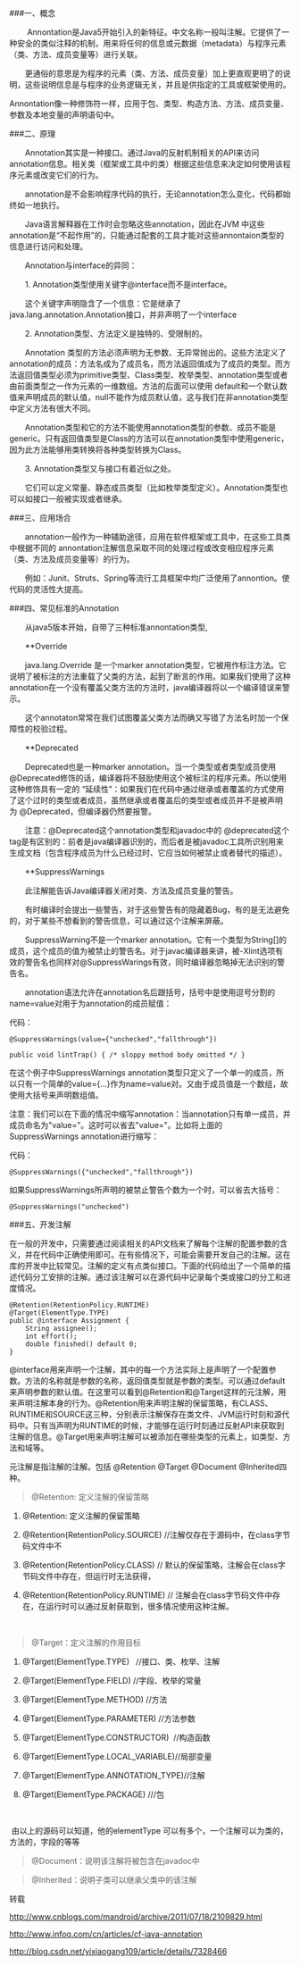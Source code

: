 ###一、概念

　　	Annontation是Java5开始引入的新特征。中文名称一般叫注解。它提供了一种安全的类似注释的机制，用来将任何的信息或元数据（metadata）与程序元素（类、方法、成员变量等）进行关联。

　　更通俗的意思是为程序的元素（类、方法、成员变量）加上更直观更明了的说明，这些说明信息是与程序的业务逻辑无关，并且是供指定的工具或框架使用的。

​	Annontation像一种修饰符一样，应用于包、类型、构造方法、方法、成员变量、参数及本地变量的声明语句中。



###二、原理

　　Annotation其实是一种接口。通过Java的反射机制相关的API来访问annotation信息。相关类（框架或工具中的类）根据这些信息来决定如何使用该程序元素或改变它们的行为。

　　annotation是不会影响程序代码的执行，无论annotation怎么变化，代码都始终如一地执行。

　　Java语言解释器在工作时会忽略这些annotation，因此在JVM	中这些annotation是“不起作用”的，只能通过配套的工具才能对这些annontaion类型的信息进行访问和处理。

　　Annotation与interface的异同：

　　1.	Annotation类型使用关键字@interface而不是interface。

　　这个关键字声明隐含了一个信息：它是继承了java.lang.annotation.Annotation接口，并非声明了一个interface

　　2.	Annotation类型、方法定义是独特的、受限制的。

　　Annotation 类型的方法必须声明为无参数、无异常抛出的。这些方法定义了annotation的成员：方法名成为了成员名，而方法返回值成为了成员的类型。而方法返回值类型必须为primitive类型、Class类型、枚举类型、annotation类型或者由前面类型之一作为元素的一维数组。方法的后面可以使用 default和一个默认数值来声明成员的默认值，null不能作为成员默认值，这与我们在非annotation类型中定义方法有很大不同。

　　Annotation类型和它的方法不能使用annotation类型的参数、成员不能是generic。只有返回值类型是Class的方法可以在annotation类型中使用generic，因为此方法能够用类转换将各种类型转换为Class。

　　3.	Annotation类型又与接口有着近似之处。

　　它们可以定义常量、静态成员类型（比如枚举类型定义）。Annotation类型也可以如接口一般被实现或者继承。



###三、应用场合

　　annotation一般作为一种辅助途径，应用在软件框架或工具中，在这些工具类中根据不同的 annontation注解信息采取不同的处理过程或改变相应程序元素（类、方法及成员变量等）的行为。

　　例如：Junit、Struts、Spring等流行工具框架中均广泛使用了annontion。使代码的灵活性大提高。



###四、常见标准的Annotation

　　从java5版本开始，自带了三种标准annontation类型,

　　**Override

　　java.lang.Override 是一个marker annotation类型，它被用作标注方法。它说明了被标注的方法重载了父类的方法，起到了断言的作用。如果我们使用了这种annotation在一个没有覆盖父类方法的方法时，java编译器将以一个编译错误来警示。

　　这个annotaton常常在我们试图覆盖父类方法而确又写错了方法名时加一个保障性的校验过程。

　　**Deprecated

　　Deprecated也是一种marker annotation。当一个类型或者类型成员使用@Deprecated修饰的话，编译器将不鼓励使用这个被标注的程序元素。所以使用这种修饰具有一定的 “延续性”：如果我们在代码中通过继承或者覆盖的方式使用了这个过时的类型或者成员，虽然继承或者覆盖后的类型或者成员并不是被声明为 @Deprecated，但编译器仍然要报警。

　　注意：@Deprecated这个annotation类型和javadoc中的 @deprecated这个tag是有区别的：前者是java编译器识别的，而后者是被javadoc工具所识别用来生成文档（包含程序成员为什么已经过时、它应当如何被禁止或者替代的描述）。

　　**SuppressWarnings

　　此注解能告诉Java编译器关闭对类、方法及成员变量的警告。

　　有时编译时会提出一些警告，对于这些警告有的隐藏着Bug，有的是无法避免的，对于某些不想看到的警告信息，可以通过这个注解来屏蔽。

　　SuppressWarning不是一个marker annotation。它有一个类型为String[]的成员，这个成员的值为被禁止的警告名。对于javac编译器来讲，被-Xlint选项有效的警告名也同样对@SuppressWarings有效，同时编译器忽略掉无法识别的警告名。

　　annotation语法允许在annotation名后跟括号，括号中是使用逗号分割的name=value对用于为annotation的成员赋值：

代码：

    @SuppressWarnings(value={"unchecked","fallthrough"})

    public void lintTrap() { /* sloppy method body omitted */ }

在这个例子中SuppressWarnings annotation类型只定义了一个单一的成员，所以只有一个简单的value={...}作为name=value对。又由于成员值是一个数组，故使用大括号来声明数组值。

注意：我们可以在下面的情况中缩写annotation：当annotation只有单一成员，并成员命名为"value="。这时可以省去"value="。比如将上面的SuppressWarnings annotation进行缩写：

代码：

    @SuppressWarnings({"unchecked","fallthrough"})

如果SuppressWarnings所声明的被禁止警告个数为一个时，可以省去大括号：

    @SuppressWarnings("unchecked")


###五、开发注解

​	在一般的开发中，只需要通过阅读相关的API文档来了解每个注解的配置参数的含义，并在代码中正确使用即可。在有些情况下，可能会需要开发自己的注解。这在库的开发中比较常见。注解的定义有点类似接口。下面的代码给出了一个简单的描述代码分工安排的注解。通过该注解可以在源代码中记录每个类或接口的分工和进度情况。

    @Retention(RetentionPolicy.RUNTIME)
    @Target(ElementType.TYPE)
    public @interface Assignment {
        String assignee();
        int effort();
        double finished() default 0;
    } 

@interface用来声明一个注解，其中的每一个方法实际上是声明了一个配置参数。方法的名称就是参数的名称，返回值类型就是参数的类型。可以通过default来声明参数的默认值。在这里可以看到@Retention和@Target这样的元注解，用来声明注解本身的行为。@Retention用来声明注解的保留策略，有CLASS、RUNTIME和SOURCE这三种，分别表示注解保存在类文件、JVM运行时刻和源代码中。只有当声明为RUNTIME的时候，才能够在运行时刻通过反射API来获取到注解的信息。@Target用来声明注解可以被添加在哪些类型的元素上，如类型、方法和域等。

元注解是指注解的注解。包括  @Retention @Target @Document @Inherited四种。



> @Retention: 定义注解的保留策略

1. @Retention: 定义注解的保留策略

2. @Retention(RetentionPolicy.SOURCE)   //注解仅存在于源码中，在class字节码文件中不

3. @Retention(RetentionPolicy.CLASS)     // 默认的保留策略，注解会在class字节码文件中存在，但运行时无法获得，

4. @Retention(RetentionPolicy.RUNTIME)  // 注解会在class字节码文件中存在，在运行时可以通过反射获取到，很多情况使用这种注解。

   ​

> @Target：定义注解的作用目标

1. @Target(ElementType.TYPE)   //接口、类、枚举、注解

2. @Target(ElementType.FIELD) //字段、枚举的常量

3. @Target(ElementType.METHOD) //方法

4. @Target(ElementType.PARAMETER) //方法参数

5. @Target(ElementType.CONSTRUCTOR)  //构造函数

6. @Target(ElementType.LOCAL_VARIABLE)//局部变量

7. @Target(ElementType.ANNOTATION_TYPE)//注解

8. @Target(ElementType.PACKAGE) ///包   

   ​

 由以上的源码可以知道，他的elementType 可以有多个，一个注解可以为类的，方法的，字段的等等

> @Document：说明该注解将被包含在javadoc中 

> @Inherited：说明子类可以继承父类中的该注解





转载

http://www.cnblogs.com/mandroid/archive/2011/07/18/2109829.html

http://www.infoq.com/cn/articles/cf-java-annotation

http://blog.csdn.net/yixiaogang109/article/details/7328466

